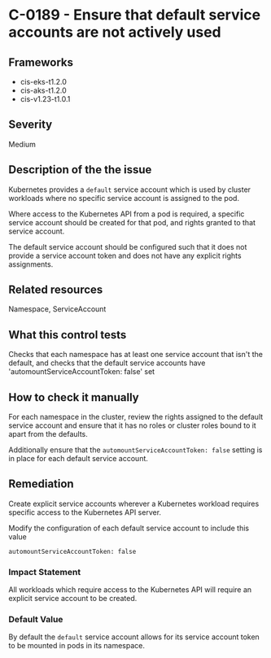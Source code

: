 # C-0189 - Ensure that default service accounts are not actively used

## Frameworks
* cis-eks-t1.2.0
* cis-aks-t1.2.0
* cis-v1.23-t1.0.1
 
## Severity
Medium

## Description of the the issue
Kubernetes provides a `default` service account which is used by cluster workloads where no specific service account is assigned to the pod.

 Where access to the Kubernetes API from a pod is required, a specific service account should be created for that pod, and rights granted to that service account.

 The default service account should be configured such that it does not provide a service account token and does not have any explicit rights assignments.
 
## Related resources
Namespace, ServiceAccount
 
## What this control tests 
Checks that each namespace has at least one service account that isn't the default, and checks that the default service accounts have 'automountServiceAccountToken: false' set
 
## How to check it manually 
For each namespace in the cluster, review the rights assigned to the default service account and ensure that it has no roles or cluster roles bound to it apart from the defaults.

 Additionally ensure that the `automountServiceAccountToken: false` setting is in place for each default service account.
 
## Remediation
Create explicit service accounts wherever a Kubernetes workload requires specific access to the Kubernetes API server.

 Modify the configuration of each default service account to include this value

 
```
automountServiceAccountToken: false

```
 
### Impact Statement
All workloads which require access to the Kubernetes API will require an explicit service account to be created.
 
### Default Value
By default the `default` service account allows for its service account token to be mounted in pods in its namespace.
 
